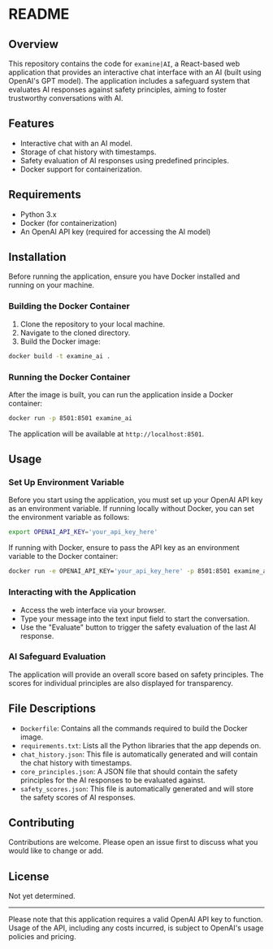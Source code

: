 # README

## Overview

This repository contains the code for `examine|AI`, a React-based web application that provides an interactive chat interface with an AI (built using OpenAI's GPT model). The application includes a safeguard system that evaluates AI responses against safety principles, aiming to foster trustworthy conversations with AI.

## Features

- Interactive chat with an AI model.
- Storage of chat history with timestamps.
- Safety evaluation of AI responses using predefined principles.
- Docker support for containerization.

## Requirements

- Python 3.x
- Docker (for containerization)
- An OpenAI API key (required for accessing the AI model)

## Installation

Before running the application, ensure you have Docker installed and running on your machine.

### Building the Docker Container

1. Clone the repository to your local machine.
2. Navigate to the cloned directory.
3. Build the Docker image:

```sh
docker build -t examine_ai .
```

### Running the Docker Container

After the image is built, you can run the application inside a Docker container:

```sh
docker run -p 8501:8501 examine_ai
```

The application will be available at `http://localhost:8501`.

## Usage

### Set Up Environment Variable

Before you start using the application, you must set up your OpenAI API key as an environment variable. If running locally without Docker, you can set the environment variable as follows:

```sh
export OPENAI_API_KEY='your_api_key_here'
```

If running with Docker, ensure to pass the API key as an environment variable to the Docker container:

```sh
docker run -e OPENAI_API_KEY='your_api_key_here' -p 8501:8501 examine_ai
```

### Interacting with the Application

- Access the web interface via your browser.
- Type your message into the text input field to start the conversation.
- Use the "Evaluate" button to trigger the safety evaluation of the last AI response.

### AI Safeguard Evaluation

The application will provide an overall score based on safety principles. The scores for individual principles are also displayed for transparency.

## File Descriptions

- `Dockerfile`: Contains all the commands required to build the Docker image.
- `requirements.txt`: Lists all the Python libraries that the app depends on.
- `chat_history.json`: This file is automatically generated and will contain the chat history with timestamps.
- `core_principles.json`: A JSON file that should contain the safety principles for the AI responses to be evaluated against.
- `safety_scores.json`: This file is automatically generated and will store the safety scores of AI responses.

## Contributing

Contributions are welcome. Please open an issue first to discuss what you would like to change or add.

## License

Not yet determined.

---

Please note that this application requires a valid OpenAI API key to function. Usage of the API, including any costs incurred, is subject to OpenAI's usage policies and pricing.